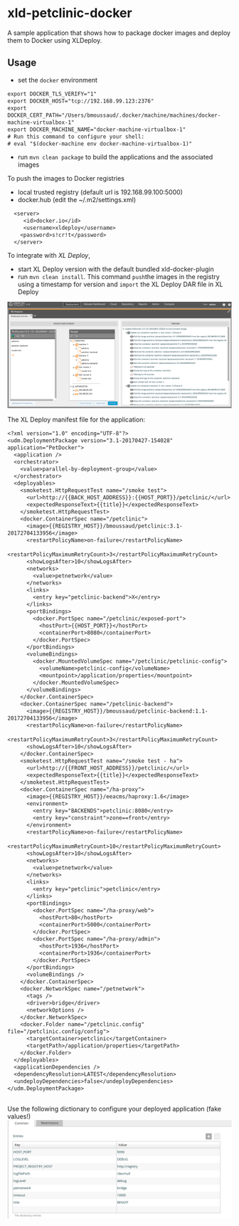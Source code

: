 # xld-petclinic-docker
A sample application that shows how to package docker images and deploy them to Docker using XLDeploy.

## Usage
* set the `docker` environment

```
export DOCKER_TLS_VERIFY="1"
export DOCKER_HOST="tcp://192.168.99.123:2376"
export DOCKER_CERT_PATH="/Users/bmoussaud/.docker/machine/machines/docker-machine-virtualbox-1"
export DOCKER_MACHINE_NAME="docker-machine-virtualbox-1"
# Run this command to configure your shell:
# eval "$(docker-machine env docker-machine-virtualbox-1)"
```

* run `mvn clean package` to build the applications and the associated images

To push the images to Docker registries

* local trusted registry (default url is 192.168.99.100:5000)
* docker.hub (edit the ~/.m2/settings.xml)
```
  <server>
     <id>docker.io</id>
     <username>xldeploy</username>
    <password>s!cr!t</password>
  </server>
```


To integrate with *XL Deploy*,
* start XL Deploy version with the default bundled xld-docker-plugin
* run `mvn clean install`. This command `push`the images in the registry
  using a timestamp for version and `import` the XL Deploy DAR file in XL Deploy

![deployment with xld-docker-plugin](docker_deployment.png)


The XL Deploy manifest file for the application:

```
<?xml version="1.0" encoding="UTF-8"?>
<udm.DeploymentPackage version="3.1-20170427-154028" application="PetDocker">
  <application />
  <orchestrator>
    <value>parallel-by-deployment-group</value>
  </orchestrator>
  <deployables>
    <smoketest.HttpRequestTest name="/smoke test">
      <url>http://{{BACK_HOST_ADDRESS}}:{{HOST_PORT}}/petclinic/</url>
      <expectedResponseText>{{title}}</expectedResponseText>
    </smoketest.HttpRequestTest>
    <docker.ContainerSpec name="/petclinic">
      <image>{{REGISTRY_HOST}}/bmoussaud/petclinic:3.1-20172704133956</image>
      <restartPolicyName>on-failure</restartPolicyName>
      <restartPolicyMaximumRetryCount>3</restartPolicyMaximumRetryCount>
      <showLogsAfter>10</showLogsAfter>
      <networks>
        <value>petnetwork</value>
      </networks>
      <links>
        <entry key="petclinic-backend">X</entry>
      </links>
      <portBindings>
        <docker.PortSpec name="/petclinic/exposed-port">
          <hostPort>{{HOST_PORT}}</hostPort>
          <containerPort>8080</containerPort>
        </docker.PortSpec>
      </portBindings>
      <volumeBindings>
        <docker.MountedVolumeSpec name="/petclinic/petclinic-config">
          <volumeName>petclinic-config</volumeName>
          <mountpoint>/application/properties</mountpoint>
        </docker.MountedVolumeSpec>
      </volumeBindings>
    </docker.ContainerSpec>
    <docker.ContainerSpec name="/petclinic-backend">
      <image>{{REGISTRY_HOST}}/bmoussaud/petclinic-backend:1.1-20172704133956</image>
      <restartPolicyName>on-failure</restartPolicyName>
      <restartPolicyMaximumRetryCount>3</restartPolicyMaximumRetryCount>
      <showLogsAfter>10</showLogsAfter>
    </docker.ContainerSpec>
    <smoketest.HttpRequestTest name="/smoke test - ha">
      <url>http://{{FRONT_HOST_ADDRESS}}/petclinic/</url>
      <expectedResponseText>{{title}}</expectedResponseText>
    </smoketest.HttpRequestTest>
    <docker.ContainerSpec name="/ha-proxy">
      <image>{{REGISTRY_HOST}}/eeacms/haproxy:1.6</image>
      <environment>
        <entry key="BACKENDS">petclinic:8080</entry>
        <entry key="constraint">zone==front</entry>
      </environment>
      <restartPolicyName>on-failure</restartPolicyName>
      <restartPolicyMaximumRetryCount>10</restartPolicyMaximumRetryCount>
      <showLogsAfter>10</showLogsAfter>
      <networks>
        <value>petnetwork</value>
      </networks>
      <links>
        <entry key="petclinic">petclinic</entry>
      </links>
      <portBindings>
        <docker.PortSpec name="/ha-proxy/web">
          <hostPort>80</hostPort>
          <containerPort>5000</containerPort>
        </docker.PortSpec>
        <docker.PortSpec name="/ha-proxy/admin">
          <hostPort>1936</hostPort>
          <containerPort>1936</containerPort>
        </docker.PortSpec>
      </portBindings>
      <volumeBindings />
    </docker.ContainerSpec>
    <docker.NetworkSpec name="/petnetwork">
      <tags />
      <driver>bridge</driver>
      <networkOptions />
    </docker.NetworkSpec>
    <docker.Folder name="/petclinic.config" file="/petclinic.config/config">
      <targetContainer>petclinic</targetContainer>
      <targetPath>/application/properties</targetPath>
    </docker.Folder>
  </deployables>
  <applicationDependencies />
  <dependencyResolution>LATEST</dependencyResolution>
  <undeployDependencies>false</undeployDependencies>
</udm.DeploymentPackage>


```

Use the following dictionary to configure your deployed application (fake values!)
![configure petdocker](petdocker_dictionary.png)

